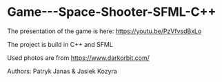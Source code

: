 # Game---Space-Shooter-SFML-C++

The presentation of the game is here:
https://youtu.be/PzVfvsdBxLo

The project is build in C++ and SFML

Used photos are from https://www.darkorbit.com/


Authors:
Patryk Janas & Jasiek Kozyra
